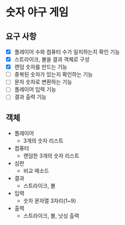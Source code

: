 # 숫자 야구 게임
## 요구 사항
* [x] 플레이어 수와 컴퓨터 수가 일치하는지 확인 기능
* [x] 스트라이크, 볼을 결과 객체로 구성
* [x] 랜덤 숫자를 만드는 기능
* [ ] 중복된 숫자가 있는지 확인하는 기능
* [ ] 문자 숫자로 변환하는 기능
* [ ] 플레이어 입력 기능
* [ ] 결과 출력 기능

## 객체
* 플레이어
  * 3개의 숫자 리스트
* 컴퓨터
  * 랜덤한 3개의 숫자 리스트
* 심판
  * 비교 메소드
* 결과
  * 스트라이크, 볼
* 입력
    * 숫자 문자열 3자리(1~9)
* 출력
    * 스트라이크, 볼, 낫싱 출력